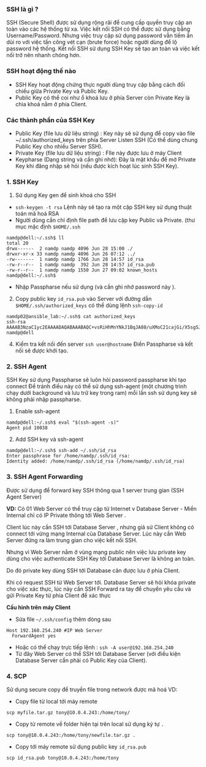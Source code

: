 ### SSH là gì ?

SSH (Secure Shell) được sử dụng rộng rãi để cung cấp quyền truy cập an toàn vào các hệ thống từ xa.
Việc kết nối SSH có thể được sử dụng bẳng Username/Password. Nhưng việc truy cập sử dụng password vẫn tiềm ẩn dủi ro với việc tấn công vét cạn (brute force) hoặc người dùng để lộ password hệ thống.
Kết nối SSH sử dụng SSH Key sẽ tạo an toàn và việc kết nối trở nên nhanh chóng hơn.

### SSH hoạt động thế nào

- SSH Key hoạt động chứng thực người dùng truy cập bằng cách đối chiếu giữa Private Key và Public Key.
- Public Key có thể coi như ổ khoá lưu ở phía Server còn Private Key là chìa khoá nằm ở phía Client.

### Các thành phần của SSH Key

- Public Key (file lưu dữ liệu string) : Key này sẽ sử dụng để copy vào file ~/.ssh/authorized_keys trên phía Server Listen SSH (Có thể dùng chung Public Key cho nhiều Server SSH).
- Private Key (file lưu dữ liệu string) : FIle này được lưu ở máy Client
- Keypharse (Dạng string và cần ghi nhớ): Đây là mật khẩu để mở Private Key khi đăng nhập sẽ hỏi (nếu được kích hoạt lúc sinh SSH Key).

### 1\. SSH Key

1.  Sử dụng Key gen để sinh khoá cho SSH

- `ssh-keygen -t rsa`
    Lệnh này sẽ tạo ra một cặp SSH key sử dụng thuật toán mã hoá RSA
- Người dùng cần chỉ định file path để lưu cặp key Public và Private. (thư mục mặc định `$HOME/.ssh`

```
namdp@dell:~/.ssh$ ll
total 20
drwx------  2 namdp namdp 4096 Jun 28 15:00 ./
drwxr-xr-x 33 namdp namdp 4096 Jun 26 07:12 ../
-rw-------  1 namdp namdp 1766 Jun 28 14:57 id_rsa
-rw-r--r--  1 namdp namdp  392 Jun 28 14:57 id_rsa.pub
-rw-r--r--  1 namdp namdp 1550 Jun 27 09:02 known_hosts
namdp@dell:~/.ssh$ 

```

- Nhập Passpharse nếu sử dụng (và cần ghi nhớ password này ).

2.  Copy public key `id_rsa.pub` vào Server với đường dẫn `$HOME/.ssh/authorized_keys` có thể dùng lệnh `ssh-copy-id`

```
namdp02@ansible_lab:~/.ssh$ cat authorized_keys 
ssh-rsa AAAAB3NzaC1yc2EAAAADAQABAAABAQC+vsRiHhMnYNkJ1BqJA80/uXMoC21cajGi/X5sgSJsUG5+hQDWd7mj/tujHXNMHK4WskwoDDO2MH6PEWeJ3HHzAlMr6hnKt645GnfhA9Y4CF5AzHNvVF+Aqrr+gpop7PYWwoOm46BrSuAV6oa5rzKKdXn4qCGgKFbiahHxD2NmG8+EzhBgc9xJQm8XBu5fZvZ8RA3qy1w9FUzKtLTrHJt9rAaWw+S4LrNzzhviTzqV/QrZGIsStx3ixdYXI8p5kHHuaDfj6RaxzzfrZZ/zE2OhV8t/a0HBOKJ7BizfmiWlpo6Wp9IR/CCapshbuu4yOhonkVdTFy6x6acMGjxnsYfj namdp@dell
```

4.  Kiểm tra kết nối đến server `ssh user@hostname` Điền Passpharse và kết nối sẽ được khởi tạo.

### 2\. SSH Agent

SSH Key sử dụng Passpharse sẽ luôn hỏi password passpharse khi tạo connect
Để tránh điều này có thể sử dụng ssh-agent (một chương trình chạy dưới background và lưu trữ key trong ram) mỗi lần ssh sử dụng key sẽ không phải nhập passpharse.

1.  Enable ssh-agent

```
namdp@dell:~/.ssh$ eval "$(ssh-agent -s)"
Agent pid 10038

```

2.  Add SSH key và ssh-agent

```
namdp@dell:~/.ssh$ ssh-add ~/.ssh/id_rsa
Enter passphrase for /home/namdp/.ssh/id_rsa: 
Identity added: /home/namdp/.ssh/id_rsa (/home/namdp/.ssh/id_rsa)
```

### 3\. SSH Agent Forwarding

Được sử dụng để forward key SSH thông qua 1 server trung gian (SSH Agent Server)
   
**VD:** Có 01 Web Server có thể truy cập từ Internet  v Database Server - Miền Internal chỉ có IP Private thông tới Web Server .

Client lúc này cần SSH tới Database Server , nhưng giả sử Client không có connect tới vừng mạng Internal của Database Server. Lúc này cần Web Server đứng ra làm trung gian cho việc kết nối SSH.

Nhưng vì Web Server nằm ở vùng mạng public nên việc lưu private key dùng cho việc authenticate SSH Key tới Database Server là không an toàn.

Do đó private key dùng SSH tới Database cân được lưu ở phía Client.

Khi có request SSH từ Web Server tới. Database Server sẽ hỏi khóa private cho việc xác thực, lúc này cần SSH Forward ra tay để chuyển yêu cầu và gửi Private Key từ phía Client để xác thực

**Cấu hình trên máy Client**

- Sửa file `~/.ssh/config` thêm dòng sau

```
Host 192.168.254.240 #IP Web Server
  ForwardAgent yes
```

- Hoặc có thể chạy trực tiếp lệnh :
    `ssh -A user@192.168.254.240`
- Từ đây Web Server có thể SSH tới Database Server (với điều kiện Database Server cần phải có Public Key của Client).

### 4. SCP 
Sử dụng secure copy để truyền file trong network được mã hoá
VD:
- Copy file từ local tới máy remote
```
scp myfile.tar.gz tony@10.0.4.243:/home/tony/
``` 
- Copy từ remote về folder hiện tại trên local sử dụng ký tự `.`
```
scp tony@10.0.4.243:/home/tony/newfile.tar.gz .
```
- Copy tới máy remote sử dụng public key `id_rsa.pub`
```
scp id_rsa.pub tony@10.0.4.243:/home/tony
```
